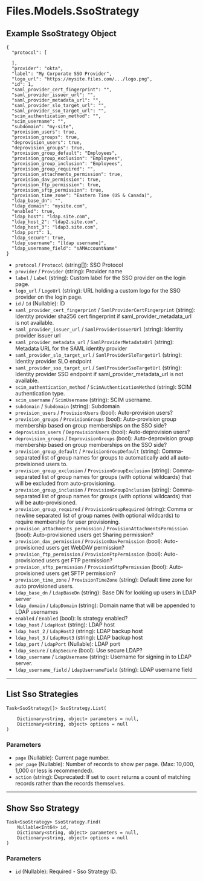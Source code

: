 # Files.Models.SsoStrategy

## Example SsoStrategy Object

```
{
  "protocol": [

  ],
  "provider": "okta",
  "label": "My Corporate SSO Provider",
  "logo_url": "https://mysite.files.com/.../logo.png",
  "id": 1,
  "saml_provider_cert_fingerprint": "",
  "saml_provider_issuer_url": "",
  "saml_provider_metadata_url": "",
  "saml_provider_slo_target_url": "",
  "saml_provider_sso_target_url": "",
  "scim_authentication_method": "",
  "scim_username": "",
  "subdomain": "my-site",
  "provision_users": true,
  "provision_groups": true,
  "deprovision_users": true,
  "deprovision_groups": true,
  "provision_group_default": "Employees",
  "provision_group_exclusion": "Employees",
  "provision_group_inclusion": "Employees",
  "provision_group_required": "",
  "provision_attachments_permission": true,
  "provision_dav_permission": true,
  "provision_ftp_permission": true,
  "provision_sftp_permission": true,
  "provision_time_zone": "Eastern Time (US & Canada)",
  "ldap_base_dn": "",
  "ldap_domain": "mysite.com",
  "enabled": true,
  "ldap_host": "ldap.site.com",
  "ldap_host_2": "ldap2.site.com",
  "ldap_host_3": "ldap3.site.com",
  "ldap_port": 1,
  "ldap_secure": true,
  "ldap_username": "[ldap username]",
  "ldap_username_field": "sAMAccountName"
}
```

* `protocol` / `Protocol`  (string[]): SSO Protocol
* `provider` / `Provider`  (string): Provider name
* `label` / `Label`  (string): Custom label for the SSO provider on the login page.
* `logo_url` / `LogoUrl`  (string): URL holding a custom logo for the SSO provider on the login page.
* `id` / `Id`  (Nullable<Int64>): ID
* `saml_provider_cert_fingerprint` / `SamlProviderCertFingerprint`  (string): Identity provider sha256 cert fingerprint if saml_provider_metadata_url is not available.
* `saml_provider_issuer_url` / `SamlProviderIssuerUrl`  (string): Identity provider issuer url
* `saml_provider_metadata_url` / `SamlProviderMetadataUrl`  (string): Metadata URL for the SAML identity provider
* `saml_provider_slo_target_url` / `SamlProviderSloTargetUrl`  (string): Identity provider SLO endpoint
* `saml_provider_sso_target_url` / `SamlProviderSsoTargetUrl`  (string): Identity provider SSO endpoint if saml_provider_metadata_url is not available.
* `scim_authentication_method` / `ScimAuthenticationMethod`  (string): SCIM authentication type.
* `scim_username` / `ScimUsername`  (string): SCIM username.
* `subdomain` / `Subdomain`  (string): Subdomain
* `provision_users` / `ProvisionUsers`  (bool): Auto-provision users?
* `provision_groups` / `ProvisionGroups`  (bool): Auto-provision group membership based on group memberships on the SSO side?
* `deprovision_users` / `DeprovisionUsers`  (bool): Auto-deprovision users?
* `deprovision_groups` / `DeprovisionGroups`  (bool): Auto-deprovision group membership based on group memberships on the SSO side?
* `provision_group_default` / `ProvisionGroupDefault`  (string): Comma-separated list of group names for groups to automatically add all auto-provisioned users to.
* `provision_group_exclusion` / `ProvisionGroupExclusion`  (string): Comma-separated list of group names for groups (with optional wildcards) that will be excluded from auto-provisioning.
* `provision_group_inclusion` / `ProvisionGroupInclusion`  (string): Comma-separated list of group names for groups (with optional wildcards) that will be auto-provisioned.
* `provision_group_required` / `ProvisionGroupRequired`  (string): Comma or newline separated list of group names (with optional wildcards) to require membership for user provisioning.
* `provision_attachments_permission` / `ProvisionAttachmentsPermission`  (bool): Auto-provisioned users get Sharing permission?
* `provision_dav_permission` / `ProvisionDavPermission`  (bool): Auto-provisioned users get WebDAV permission?
* `provision_ftp_permission` / `ProvisionFtpPermission`  (bool): Auto-provisioned users get FTP permission?
* `provision_sftp_permission` / `ProvisionSftpPermission`  (bool): Auto-provisioned users get SFTP permission?
* `provision_time_zone` / `ProvisionTimeZone`  (string): Default time zone for auto provisioned users.
* `ldap_base_dn` / `LdapBaseDn`  (string): Base DN for looking up users in LDAP server
* `ldap_domain` / `LdapDomain`  (string): Domain name that will be appended to LDAP usernames
* `enabled` / `Enabled`  (bool): Is strategy enabled?
* `ldap_host` / `LdapHost`  (string): LDAP host
* `ldap_host_2` / `LdapHost2`  (string): LDAP backup host
* `ldap_host_3` / `LdapHost3`  (string): LDAP backup host
* `ldap_port` / `LdapPort`  (Nullable<Int64>): LDAP port
* `ldap_secure` / `LdapSecure`  (bool): Use secure LDAP?
* `ldap_username` / `LdapUsername`  (string): Username for signing in to LDAP server.
* `ldap_username_field` / `LdapUsernameField`  (string): LDAP username field


---

## List Sso Strategies

```
Task<SsoStrategy[]> SsoStrategy.List(
    
    Dictionary<string, object> parameters = null,
    Dictionary<string, object> options = null
)
```

### Parameters

* `page` (Nullable<Int64>): Current page number.
* `per_page` (Nullable<Int64>): Number of records to show per page.  (Max: 10,000, 1,000 or less is recommended).
* `action` (string): Deprecated: If set to `count` returns a count of matching records rather than the records themselves.


---

## Show Sso Strategy

```
Task<SsoStrategy> SsoStrategy.Find(
    Nullable<Int64> id, 
    Dictionary<string, object> parameters = null,
    Dictionary<string, object> options = null
)
```

### Parameters

* `id` (Nullable<Int64>): Required - Sso Strategy ID.
